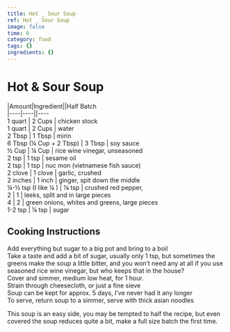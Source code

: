 ```yaml
---
title: Hot _ Sour Soup
ref: Hot _ Sour Soup
image: false
time: 0
category: food
tags: {}
ingredients: {}
---
```

# Hot & Sour Soup  
  
|Amount|Ingredient||Half Batch  
|----|----||----  
1 quart | 2 Cups | chicken stock  
1 quart | 2 Cups | water  
2 Tbsp | 1 Tbsp | mirin  
6 Tbsp (¼ Cup + 2 Tbsp) | 3 Tbsp | soy sauce  
½ Cup | ¼ Cup | rice wine vinegar, unseasoned  
2 tsp | 1 tsp | sesame oil  
2 tsp | 1 tsp | nuc mon (vietnamese fish sauce)  
2 clove | 1 clove | garlic, crushed  
2 inches | 1 inch | ginger, spit down the middle  
¼-½ tsp (I like ¼ ) | ⅛ tsp | crushed red pepper,   
2 | 1 | leeks, split and in large pieces  
4 | 2 | green onions, whites and greens, large pieces  
1-2 tsp | ¼ tsp | sugar  
## Cooking Instructions  
Add everything but sugar to a big pot and bring to a boil  
Take a taste and add a bit of sugar, usually only 1 tsp, but sometimes the greens make the soup a little bitter, and you won’t need any at all if you use seasoned rice wine vinegar, but who keeps that in the house?  
Cover and simmer, medium low heat, for 1 hour.  
Strain through cheesecloth, or just a fine sieve  
Soup can be kept for approx. 5 days, I’ve never had it any longer  
To serve, return soup to a simmer, serve with thick asian noodles  
  
This soup is an easy side, you may be tempted to half the recipe, but even covered the soup reduces quite a bit, make a full size batch the first time.  